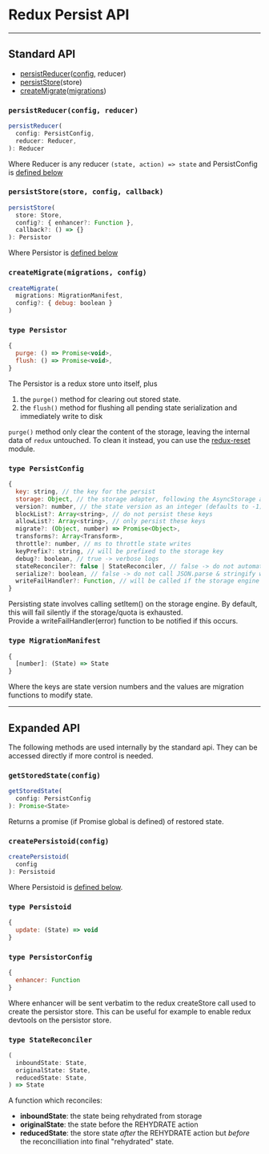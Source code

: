 # Redux Persist API
---
## Standard API
- [persistReducer](#persistreducerconfig-reducer)([config](#type-persistconfig), reducer)
- [persistStore](#persiststorestore-config-callback)(store)
- [createMigrate](#createmigratemigrations-config)([migrations](#type-migrationmanifest))
### `persistReducer(config, reducer)`

```js
persistReducer(
  config: PersistConfig,
  reducer: Reducer,
): Reducer
```

Where Reducer is any reducer `(state, action) => state` and PersistConfig is [defined below](#type-persistconfig)

### `persistStore(store, config, callback)`
```js
persistStore(
  store: Store,
  config?: { enhancer?: Function },
  callback?: () => {}
): Persistor
```

Where Persistor is [defined below](#type-persistor)

### `createMigrate(migrations, config)`
```js
createMigrate(
  migrations: MigrationManifest,
  config?: { debug: boolean }
)
```

### `type Persistor`
```js
{
  purge: () => Promise<void>,
  flush: () => Promise<void>,
}
```

The Persistor is a redux store unto itself, plus
1. the `purge()` method for clearing out stored state.
2. the `flush()` method for flushing all pending state serialization and immediately write to disk

`purge()` method only clear the content of the storage, leaving the internal data of `redux` untouched. To clean it instead, you can use the [redux-reset](https://github.com/wwayne/redux-reset) module.

### `type PersistConfig`
```js
{
  key: string, // the key for the persist
  storage: Object, // the storage adapter, following the AsyncStorage api
  version?: number, // the state version as an integer (defaults to -1)
  blockList?: Array<string>, // do not persist these keys
  allowList?: Array<string>, // only persist these keys
  migrate?: (Object, number) => Promise<Object>,
  transforms?: Array<Transform>,
  throttle?: number, // ms to throttle state writes
  keyPrefix?: string, // will be prefixed to the storage key
  debug?: boolean, // true -> verbose logs
  stateReconciler?: false | StateReconciler, // false -> do not automatically reconcile state
  serialize?: boolean, // false -> do not call JSON.parse & stringify when setting & getting from storage
  writeFailHandler?: Function, // will be called if the storage engine fails during setItem()
}
```

Persisting state involves calling setItem() on the storage engine. By default, this will fail silently if the storage/quota is exhausted.  
Provide a writeFailHandler(error) function to be notified if this occurs.

### `type MigrationManifest`
```js
{
  [number]: (State) => State
}
```
Where the keys are state version numbers and the values are migration functions to modify state.

---
## Expanded API
The following methods are used internally by the standard api. They can be accessed directly if more control is needed.
### `getStoredState(config)`
```js
getStoredState(
  config: PersistConfig
): Promise<State>
```

Returns a promise (if Promise global is defined) of restored state.

### `createPersistoid(config)`
```js
createPersistoid(
  config
): Persistoid
```
Where Persistoid is [defined below](#type-persistoid).

### `type Persistoid`
```js
{
  update: (State) => void
}
```

### `type PersistorConfig`
```js
{
  enhancer: Function
}
```
Where enhancer will be sent verbatim to the redux createStore call used to create the persistor store. This can be useful for example to enable redux devtools on the persistor store.

### `type StateReconciler`
```js
(
  inboundState: State,
  originalState: State,
  reducedState: State,
) => State
```
A function which reconciles:
- **inboundState**: the state being rehydrated from storage
- **originalState**: the state before the REHYDRATE action
- **reducedState**: the store state *after* the REHYDRATE action but *before* the reconcilliation
into final "rehydrated" state.
